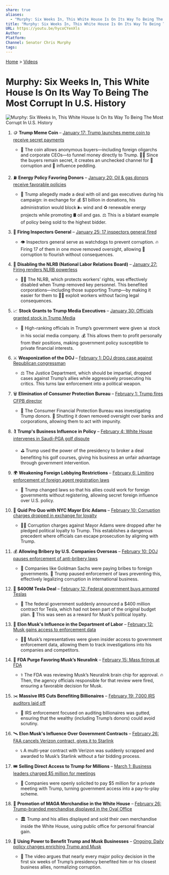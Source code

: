 ```yaml
---
share: true
aliases:
  - "Murphy: Six Weeks In, This White House Is On Its Way To Being The Most Corrupt In U.S. History"
title: "Murphy: Six Weeks In, This White House Is On Its Way To Being The Most Corrupt In U.S. History"
URL: https://youtu.be/hycoCYenXls
Author: 
Platform: 
Channel: Senator Chris Murphy
tags: 
---
```

[Home](../index.md) > [Videos](./index.md)  
# Murphy: Six Weeks In, This White House Is On Its Way To Being The Most Corrupt In U.S. History  
![Murphy: Six Weeks In, This White House Is On Its Way To Being The Most Corrupt In U.S. History](https://youtu.be/hycoCYenXls)  
  
1. 🪙 **Trump Meme Coin** – [January 17: Trump launches meme coin to receive secret payments](https://youtube.com/watch?v=hycoCYenXls&t=388)  
    - 🤫 The coin allows anonymous buyers—including foreign oligarchs and corporate CEOs—to funnel money directly to Trump. 🕵️‍♀️ Since the buyers remain secret, it creates an unchecked channel for 🤝 corruption and 💸 influence peddling.  
  
2. ⛽ **Energy Policy Favoring Donors** – [January 20: Oil & gas donors receive favorable policies](https://youtube.com/watch?v=hycoCYenXls&t=484)  
    - 🤝 Trump allegedly made a deal with oil and gas executives during his campaign: in exchange for 💰 $1 billion in donations, his administration would block 🌬️ wind and ♻️ renewable energy projects while promoting 🛢️ oil and gas. ⚖️ This is a blatant example of policy being sold to the highest bidder.  
  
3. 👮 **Firing Inspectors General** – [January 25: 17 inspectors general fired](https://youtube.com/watch?v=hycoCYenXls&t=517)  
    - 👁️ Inspectors general serve as watchdogs to prevent corruption. 🔥 Firing 17 of them in one move removed oversight, allowing 🦠 corruption to flourish without consequences.  
  
4. 🚫 **Disabling the NLRB (National Labor Relations Board)** – [January 27: Firing renders NLRB powerless](https://youtube.com/watch?v=hycoCYenXls&t=547)  
    - 🧑‍💼 The NLRB, which protects workers’ rights, was effectively disabled when Trump removed key personnel. This benefited corporations—including those supporting Trump—by making it easier for them to 🧑‍🏭 exploit workers without facing legal consequences.  
  
5. 📈 **Stock Grants to Trump Media Executives** – [January 30: Officials granted stock in Trump Media](https://youtube.com/watch?v=hycoCYenXls&t=610)  
    - 💼 High-ranking officials in Trump’s government were given 📊 stock in his social media company. 💰 This allows them to profit personally from their positions, making government policy susceptible to private financial interests.  
  
6. ⚔️ **Weaponization of the DOJ** – [February 1: DOJ drops case against Republican congressman](https://youtube.com/watch?v=hycoCYenXls&t=672)  
    - ⚖️ The Justice Department, which should be impartial, dropped cases against Trump’s allies while aggressively prosecuting his critics. This turns law enforcement into a political weapon.  
  
7. 🗑️ **Elimination of Consumer Protection Bureau** – [February 1: Trump fires CFPB director](https://youtube.com/watch?v=hycoCYenXls&t=704)  
    - 🏦 The Consumer Financial Protection Bureau was investigating Trump donors. 🛑 Shutting it down removed oversight over banks and corporations, allowing them to act with impunity.  
  
8. 🏌️ **Trump's Business Influence in Policy** – [February 4: White House intervenes in Saudi-PGA golf dispute](https://youtube.com/watch?v=hycoCYenXls&t=767)  
    - ⛳ Trump used the power of the presidency to broker a deal benefiting his golf courses, giving his business an unfair advantage through government intervention.  
  
9. 🌍 **Weakening Foreign Lobbying Restrictions** – [February 6: Limiting enforcement of foreign agent registration laws](https://youtube.com/watch?v=hycoCYenXls&t=799)  
    - 📜 Trump changed laws so that his allies could work for foreign governments without registering, allowing secret foreign influence over U.S. policy.  
  
10. 🤝 **Quid Pro Quo with NYC Mayor Eric Adams** – [February 10: Corruption charges dropped in exchange for loyalty](https://youtube.com/watch?v=hycoCYenXls&t=860)  
    - 👨‍💼 Corruption charges against Mayor Adams were dropped after he pledged political loyalty to Trump. This establishes a dangerous precedent where officials can escape prosecution by aligning with Trump.  
  
11. 💰 **Allowing Bribery by U.S. Companies Overseas** – [February 10: DOJ pauses enforcement of anti-bribery laws](https://youtube.com/watch?v=hycoCYenXls&t=924)  
    - 🏢 Companies like Goldman Sachs were paying bribes to foreign governments. 🚫 Trump paused enforcement of laws preventing this, effectively legalizing corruption in international business.  
  
12. 🚗 **$400M Tesla Deal** – [February 12: Federal government buys armored Teslas](https://youtube.com/watch?v=hycoCYenXls&t=986)  
    - 💸 The federal government suddenly announced a $400 million contract for Tesla, which had not been part of the original budget plan. 🤔 This was seen as a reward for Musk’s political loyalty.  
  
13. 👤 **Elon Musk's Influence in the Department of Labor** – [February 12: Musk gains access to enforcement data](https://youtube.com/watch?v=hycoCYenXls&t=1017)  
    - 🕵️‍♂️ Musk’s representatives were given insider access to government enforcement data, allowing them to track investigations into his companies and competitors.  
  
14. 🧠 **FDA Purge Favoring Musk’s Neuralink** – [February 15: Mass firings at FDA](https://youtube.com/watch?v=hycoCYenXls&t=1081)  
    - ⚕️ The FDA was reviewing Musk’s Neuralink brain chip for approval. 🔥 Then, the agency officials responsible for that review were fired, ensuring a favorable decision for Musk.  
  
15. ✂️ **Massive IRS Cuts Benefiting Billionaires** – [February 19: 7,000 IRS auditors laid off](https://youtube.com/watch?v=hycoCYenXls&t=1210)  
    - 🧾 IRS enforcement focused on auditing billionaires was gutted, ensuring that the wealthy (including Trump’s donors) could avoid scrutiny.  
  
16. 🛰️ **Elon Musk's Influence Over Government Contracts** – [February 26: FAA cancels Verizon contract, gives it to Starlink](https://youtube.com/watch?v=hycoCYenXls&t=1426)  
    - 📞 A multi-year contract with Verizon was suddenly scrapped and awarded to Musk’s Starlink without a fair bidding process.  
  
17. 🎟️ **Selling Direct Access to Trump for Millions** – [March 1: Business leaders charged $5 million for meetings](https://youtube.com/watch?v=hycoCYenXls&t=1489)  
    - 🏢 Companies were openly solicited to pay $5 million for a private meeting with Trump, turning government access into a pay-to-play scheme.  
  
18. 👕 **Promotion of MAGA Merchandise in the White House** – [February 26: Trump-branded merchandise displayed in the Oval Office](https://youtube.com/watch?v=hycoCYenXls&t=1395)  
    - 🏛️ Trump and his allies displayed and sold their own merchandise inside the White House, using public office for personal financial gain.  
  
19. 🔄 **Using Power to Benefit Trump and Musk Businesses** – [Ongoing: Daily policy changes enriching Trump and Musk](https://youtube.com/watch?v=hycoCYenXls&t=1582)  
    - 🚨 The video argues that nearly every major policy decision in the first six weeks of Trump’s presidency benefited him or his closest business allies, normalizing corruption.